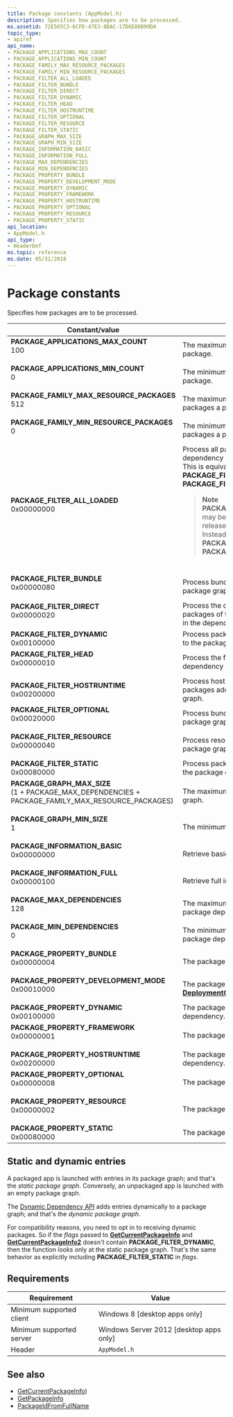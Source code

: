```yaml
---
title: Package constants (AppModel.h)
description: Specifies how packages are to be processed.
ms.assetid: 72E565C3-6CFD-47E3-8BAC-17D6E86B99DA
topic_type:
- apiref
api_name:
- PACKAGE_APPLICATIONS_MAX_COUNT
- PACKAGE_APPLICATIONS_MIN_COUNT
- PACKAGE_FAMILY_MAX_RESOURCE_PACKAGES
- PACKAGE_FAMILY_MIN_RESOURCE_PACKAGES
- PACKAGE_FILTER_ALL_LOADED
- PACKAGE_FILTER_BUNDLE
- PACKAGE_FILTER_DIRECT
- PACKAGE_FILTER_DYNAMIC
- PACKAGE_FILTER_HEAD
- PACKAGE_FILTER_HOSTRUNTIME
- PACKAGE_FILTER_OPTIONAL
- PACKAGE_FILTER_RESOURCE
- PACKAGE_FILTER_STATIC
- PACKAGE_GRAPH_MAX_SIZE
- PACKAGE_GRAPH_MIN_SIZE
- PACKAGE_INFORMATION_BASIC
- PACKAGE_INFORMATION_FULL
- PACKAGE_MAX_DEPENDENCIES
- PACKAGE_MIN_DEPENDENCIES
- PACKAGE_PROPERTY_BUNDLE
- PACKAGE_PROPERTY_DEVELOPMENT_MODE
- PACKAGE_PROPERTY_DYNAMIC
- PACKAGE_PROPERTY_FRAMEWORK
- PACKAGE_PROPERTY_HOSTRUNTIME
- PACKAGE_PROPERTY_OPTIONAL
- PACKAGE_PROPERTY_RESOURCE
- PACKAGE_PROPERTY_STATIC
api_location:
- AppModel.h
api_type:
- HeaderDef
ms.topic: reference
ms.date: 05/31/2018
---
```


# Package constants

Specifies how packages are to be processed.

| Constant/value | Description | 
|----------------|-------------|
| <span id="PACKAGE_APPLICATIONS_MAX_COUNT"></span><span id="package_applications_max_count"></span><dl><dt><strong>PACKAGE_APPLICATIONS_MAX_COUNT</strong></dt><dt>100</dt></dl> | The maximum number of apps in a package.<br /> | 
| <span id="PACKAGE_APPLICATIONS_MIN_COUNT"></span><span id="package_applications_min_count"></span><dl><dt><strong>PACKAGE_APPLICATIONS_MIN_COUNT</strong></dt><dt>0</dt></dl> | The minimum number of apps in a package.<br /> | 
| <span id="PACKAGE_FAMILY_MAX_RESOURCE_PACKAGES"></span><span id="package_family_max_resource_packages"></span><dl><dt><strong>PACKAGE_FAMILY_MAX_RESOURCE_PACKAGES</strong></dt><dt>512</dt></dl> | The maximum number of resource packages a package can have.<br /> | 
| <span id="PACKAGE_FAMILY_MIN_RESOURCE_PACKAGES"></span><span id="package_family_min_resource_packages"></span><dl><dt><strong>PACKAGE_FAMILY_MIN_RESOURCE_PACKAGES</strong></dt><dt>0</dt></dl> | The minimum number of resource packages a package can have.<br /> | 
| <span id="PACKAGE_FILTER_ALL_LOADED"></span><span id="package_filter_all_loaded"></span><dl><dt><strong>PACKAGE_FILTER_ALL_LOADED</strong></dt><dt>0x00000000</dt></dl> | Process all packages in the dependency graph.<br /> This is equivalent to <strong>PACKAGE_FILTER_HEAD</strong>, <strong>PACKAGE_FILTER_DIRECT</strong>.<br /><blockquote><b>Note</b><br /><strong>PACKAGE_FILTER_ALL_LOADED</strong> may be altered or unavailable for releases after Windows 8.1. Instead, use <strong>PACKAGE_FILTER_HEAD</strong>, <strong>PACKAGE_FILTER_DIRECT</strong>.</blockquote><br /> | 
| <span id="PACKAGE_FILTER_BUNDLE"></span><span id="package_filter_bundle"></span><dl><dt><strong>PACKAGE_FILTER_BUNDLE</strong></dt><dt>0x00000080</dt></dl> | Process bundle packages in the package graph.<br /> | 
| <span id="PACKAGE_FILTER_DIRECT"></span><span id="package_filter_direct"></span><dl><dt><strong>PACKAGE_FILTER_DIRECT</strong></dt><dt>0x00000020</dt></dl> | Process the directly dependent packages of the head (first) package in the dependency graph.<br /> | 
| **PACKAGE_FILTER_DYNAMIC**<br/>0x00100000 | Process packages dynamically added to the package graph. |
| <span id="PACKAGE_FILTER_HEAD"></span><span id="package_filter_head"></span><dl><dt><strong>PACKAGE_FILTER_HEAD</strong></dt><dt>0x00000010</dt></dl> | Process the first package in the dependency graph.<br /> | 
| **PACKAGE_FILTER_HOSTRUNTIME**<br/>0x00200000 | Process host runtime dependency packages added to the package graph. |
| <span id="PACKAGE_FILTER_OPTIONAL"></span><span id="package_filter_optional"></span><dl><dt><strong>PACKAGE_FILTER_OPTIONAL</strong></dt><dt>0x00020000</dt></dl> | Process bundle packages in the package graph.<br /> | 
| <span id="PACKAGE_FILTER_RESOURCE"></span><span id="package_filter_resource"></span><dl><dt><strong>PACKAGE_FILTER_RESOURCE</strong></dt><dt>0x00000040</dt></dl> | Process resource packages in the package graph.<br /> | 
| **PACKAGE_FILTER_STATIC**<br/>0x00080000 | Process packages statically added to the package graph. |
| <span id="PACKAGE_GRAPH_MAX_SIZE"></span><span id="package_graph_max_size"></span><dl><dt><strong>PACKAGE_GRAPH_MAX_SIZE</strong></dt><dt>(1 + PACKAGE_MAX_DEPENDENCIES + PACKAGE_FAMILY_MAX_RESOURCE_PACKAGES)</dt></dl> | The maximum size of a package graph.<br /> | 
| <span id="PACKAGE_GRAPH_MIN_SIZE"></span><span id="package_graph_min_size"></span><dl><dt><strong>PACKAGE_GRAPH_MIN_SIZE</strong></dt><dt>1</dt></dl> | The minimum size of a package graph.<br /> | 
| <span id="PACKAGE_INFORMATION_BASIC"></span><span id="package_information_basic"></span><dl><dt><strong>PACKAGE_INFORMATION_BASIC</strong></dt><dt>0x00000000</dt></dl> | Retrieve basic information.<br /> | 
| <span id="PACKAGE_INFORMATION_FULL"></span><span id="package_information_full"></span><dl><dt><strong>PACKAGE_INFORMATION_FULL</strong></dt><dt>0x00000100</dt></dl> | Retrieve full information.<br /> | 
| <span id="PACKAGE_MAX_DEPENDENCIES"></span><span id="package_max_dependencies"></span><dl><dt><strong>PACKAGE_MAX_DEPENDENCIES</strong></dt><dt>128</dt></dl> | The maximum number of packages a package depends on.<br /> | 
| <span id="PACKAGE_MIN_DEPENDENCIES"></span><span id="package_min_dependencies"></span><dl><dt><strong>PACKAGE_MIN_DEPENDENCIES</strong></dt><dt>0</dt></dl> | The minimum number of packages a package depends on.<br /> | 
| <span id="PACKAGE_PROPERTY_BUNDLE"></span><span id="package_property_bundle"></span><dl><dt><strong>PACKAGE_PROPERTY_BUNDLE</strong></dt><dt>0x00000004</dt></dl> | The package is a bundle package.<br /> | 
| <span id="PACKAGE_PROPERTY_DEVELOPMENT_MODE"></span><span id="package_property_development_mode"></span><dl><dt><strong>PACKAGE_PROPERTY_DEVELOPMENT_MODE</strong></dt><dt>0x00010000</dt></dl> | The package was registered with the <a href="/uwp/api/Windows.Management.Deployment.DeploymentOptions"><strong>DeploymentOptions</strong></a> enumeration.<br /> | 
| **PACKAGE_PROPERTY_DYNAMIC**<br/>0x00100000 | The package is a dynamic dependency. |
| <span id="PACKAGE_PROPERTY_FRAMEWORK"></span><span id="package_property_framework"></span><dl><dt><strong>PACKAGE_PROPERTY_FRAMEWORK</strong></dt><dt>0x00000001</dt></dl> | The package is a framework.<br /> | 
| **PACKAGE_PROPERTY_HOSTRUNTIME**<br/>0x00200000 | The package is a host runtime dependency. |
| <span id="PACKAGE_PROPERTY_OPTIONAL"></span><span id="package_property_optional"></span><dl><dt><strong>PACKAGE_PROPERTY_OPTIONAL</strong></dt><dt>0x00000008</dt></dl> | The package is an optional package.<br /> | 
| <span id="PACKAGE_PROPERTY_RESOURCE"></span><span id="package_property_resource"></span><dl><dt><strong>PACKAGE_PROPERTY_RESOURCE</strong></dt><dt>0x00000002</dt></dl> | The package is a resource package.<br /> |
| **PACKAGE_PROPERTY_STATIC**<br/>0x00080000 | The package is a static dependency. |

## Static and dynamic entries

A packaged app is launched with entries in its package graph; and that's the *static package graph*. Conversely, an unpackaged app is launched with an empty package graph.

The [Dynamic Dependency API](/windows/windows-app-sdk/api/win32/_dynamicdependency/) adds entries dynamically to a package graph; and that's the *dynamic package graph*.

For compatibility reasons, you need to opt in to receiving dynamic packages. So if the *flags* passed to [**GetCurrentPackageInfo**](/windows/win32/api/appmodel/nf-appmodel-getcurrentpackageinfo) and [**GetCurrentPackageInfo2**](/windows/win32/api/appmodel/nf-appmodel-getcurrentpackageinfo2) doesn't contain **PACKAGE_FILTER_DYNAMIC**, then the function looks only at the static package graph. That's the same behavior as explicitly including **PACKAGE_FILTER_STATIC** in *flags*.

## Requirements

| Requirement | Value |
| - | - |
| Minimum supported client | Windows 8 \[desktop apps only\] |
| Minimum supported server | Windows Server 2012 \[desktop apps only\] |
| Header | `AppModel.h` |

## See also

* [GetCurrentPackageInfo](/windows/win32/api/AppModel/nf-appmodel-getcurrentpackageinfo))
* [GetPackageInfo](/windows/win32/api/AppModel/nf-appmodel-getpackageinfo)
* [PackageIdFromFullName](/windows/win32/api/AppModel/nf-appmodel-packageidfromfullname)
